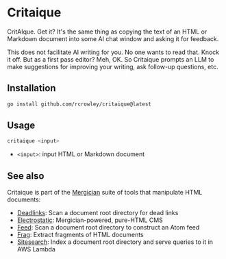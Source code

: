 Critaique
=========

CritAIque. Get it? It's the same thing as copying the text of an HTML or Markdown document into some AI chat window and asking it for feedback.

This does not facilitate AI writing for you. No one wants to read that. Knock it off. But as a first pass editor? Meh, OK. So Critaique prompts an LLM to make suggestions for improving your writing, ask follow-up questions, etc.

Installation
------------

```sh
go install github.com/rcrowley/critaique@latest
```

Usage
-----

```sh
critaique <input>
```

* `<input>`: input HTML or Markdown document

See also
--------

Critaique is part of the [Mergician](https://github.com/rcrowley/mergician) suite of tools that manipulate HTML documents:

* [Deadlinks](https://github.com/rcrowley/deadlinks): Scan a document root directory for dead links
* [Electrostatic](https://github.com/rcrowley/electrostatic): Mergician-powered, pure-HTML CMS
* [Feed](https://github.com/rcrowley/feed): Scan a document root directory to construct an Atom feed
* [Frag](https://github.com/rcrowley/frag): Extract fragments of HTML documents
* [Sitesearch](https://github.com/rcrowley/sitesearch): Index a document root directory and serve queries to it in AWS Lambda
